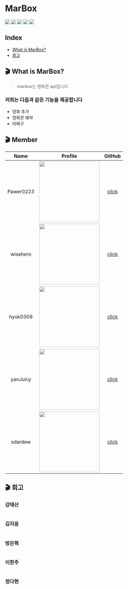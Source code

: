 # MarBox

<img src="https://img.shields.io/badge/Java-17-green.svg" display="inline-block" />
<img src="https://img.shields.io/badge/Spring Boot-2.7.0-green.svg" display="inline-block" />
<img src="https://img.shields.io/badge/gradle-7.4.1-green.svg" display="inline-block" />
<img src="https://img.shields.io/github/issues/prgrms-be-devcourse/BE-02-MarBox" display="inline-block" />
<img src="https://img.shields.io/github/forks/prgrms-be-devcourse/BE-02-MarBox" display="inline-block" />

## Index
- [What is MarBox?](#what-is-marbox?)
- [회고](#회고)

## 🎬 What is MarBox?
> marbox는 영화관 api입니다.

### 저희는 다음과 같은 기능을 제공합니다
- 영화 추가
- 영화관 예약
- 어쩌구


## 🎬 Member
|   Name    | Profile                                                                          | GitHub                                |
|:---------:|----------------------------------------------------------------------------------|:-------------------------------------:|
| Pawer0223 | <img src="https://avatars.githubusercontent.com/u/26343023?v=4" width = "200px"> | [click](https://github.com/Pawer0223) |
| wisehero  | <img src="https://avatars.githubusercontent.com/u/54886222?v=4" width = "200px"> | [click](https://github.com/wisehero)  |
| hyuk0309  | <img src="https://avatars.githubusercontent.com/u/29492667?v=4" width = "200px"> | [click](https://github.com/hyuk0309)  |
| yanJuicy  | <img src="https://avatars.githubusercontent.com/u/43159295?v=4" width = "200px"> | [click](https://github.com/yanJuicy)  |
|  sdardew  | <img src="https://avatars.githubusercontent.com/u/86591021?v=4" width = "200px"> | [click](https://github.com/sdardew)   |

## 🎬 회고
### 강태산
``` text

```
### 김지웅
``` text

```
### 방은혁
``` text

```
### 이한주
``` text

```
### 정다현
``` text

```